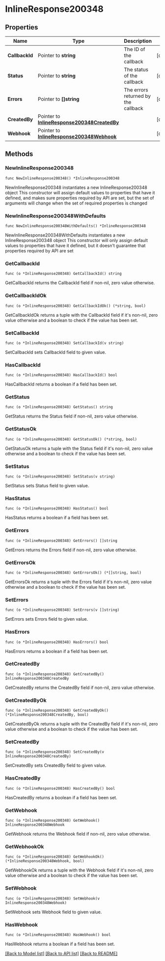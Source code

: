 # InlineResponse200348

## Properties

Name | Type | Description | Notes
------------ | ------------- | ------------- | -------------
**CallbackId** | Pointer to **string** | The ID of the callback | [optional] 
**Status** | Pointer to **string** | The status of the callback | [optional] 
**Errors** | Pointer to **[]string** | The errors returned by the callback | [optional] 
**CreatedBy** | Pointer to [**InlineResponse200348CreatedBy**](InlineResponse200348CreatedBy.md) |  | [optional] 
**Webhook** | Pointer to [**InlineResponse200348Webhook**](InlineResponse200348Webhook.md) |  | [optional] 

## Methods

### NewInlineResponse200348

`func NewInlineResponse200348() *InlineResponse200348`

NewInlineResponse200348 instantiates a new InlineResponse200348 object
This constructor will assign default values to properties that have it defined,
and makes sure properties required by API are set, but the set of arguments
will change when the set of required properties is changed

### NewInlineResponse200348WithDefaults

`func NewInlineResponse200348WithDefaults() *InlineResponse200348`

NewInlineResponse200348WithDefaults instantiates a new InlineResponse200348 object
This constructor will only assign default values to properties that have it defined,
but it doesn't guarantee that properties required by API are set

### GetCallbackId

`func (o *InlineResponse200348) GetCallbackId() string`

GetCallbackId returns the CallbackId field if non-nil, zero value otherwise.

### GetCallbackIdOk

`func (o *InlineResponse200348) GetCallbackIdOk() (*string, bool)`

GetCallbackIdOk returns a tuple with the CallbackId field if it's non-nil, zero value otherwise
and a boolean to check if the value has been set.

### SetCallbackId

`func (o *InlineResponse200348) SetCallbackId(v string)`

SetCallbackId sets CallbackId field to given value.

### HasCallbackId

`func (o *InlineResponse200348) HasCallbackId() bool`

HasCallbackId returns a boolean if a field has been set.

### GetStatus

`func (o *InlineResponse200348) GetStatus() string`

GetStatus returns the Status field if non-nil, zero value otherwise.

### GetStatusOk

`func (o *InlineResponse200348) GetStatusOk() (*string, bool)`

GetStatusOk returns a tuple with the Status field if it's non-nil, zero value otherwise
and a boolean to check if the value has been set.

### SetStatus

`func (o *InlineResponse200348) SetStatus(v string)`

SetStatus sets Status field to given value.

### HasStatus

`func (o *InlineResponse200348) HasStatus() bool`

HasStatus returns a boolean if a field has been set.

### GetErrors

`func (o *InlineResponse200348) GetErrors() []string`

GetErrors returns the Errors field if non-nil, zero value otherwise.

### GetErrorsOk

`func (o *InlineResponse200348) GetErrorsOk() (*[]string, bool)`

GetErrorsOk returns a tuple with the Errors field if it's non-nil, zero value otherwise
and a boolean to check if the value has been set.

### SetErrors

`func (o *InlineResponse200348) SetErrors(v []string)`

SetErrors sets Errors field to given value.

### HasErrors

`func (o *InlineResponse200348) HasErrors() bool`

HasErrors returns a boolean if a field has been set.

### GetCreatedBy

`func (o *InlineResponse200348) GetCreatedBy() InlineResponse200348CreatedBy`

GetCreatedBy returns the CreatedBy field if non-nil, zero value otherwise.

### GetCreatedByOk

`func (o *InlineResponse200348) GetCreatedByOk() (*InlineResponse200348CreatedBy, bool)`

GetCreatedByOk returns a tuple with the CreatedBy field if it's non-nil, zero value otherwise
and a boolean to check if the value has been set.

### SetCreatedBy

`func (o *InlineResponse200348) SetCreatedBy(v InlineResponse200348CreatedBy)`

SetCreatedBy sets CreatedBy field to given value.

### HasCreatedBy

`func (o *InlineResponse200348) HasCreatedBy() bool`

HasCreatedBy returns a boolean if a field has been set.

### GetWebhook

`func (o *InlineResponse200348) GetWebhook() InlineResponse200348Webhook`

GetWebhook returns the Webhook field if non-nil, zero value otherwise.

### GetWebhookOk

`func (o *InlineResponse200348) GetWebhookOk() (*InlineResponse200348Webhook, bool)`

GetWebhookOk returns a tuple with the Webhook field if it's non-nil, zero value otherwise
and a boolean to check if the value has been set.

### SetWebhook

`func (o *InlineResponse200348) SetWebhook(v InlineResponse200348Webhook)`

SetWebhook sets Webhook field to given value.

### HasWebhook

`func (o *InlineResponse200348) HasWebhook() bool`

HasWebhook returns a boolean if a field has been set.


[[Back to Model list]](../README.md#documentation-for-models) [[Back to API list]](../README.md#documentation-for-api-endpoints) [[Back to README]](../README.md)


